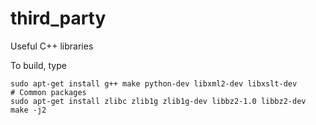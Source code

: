 # third_party
Useful C++ libraries

To build, type

```
sudo apt-get install g++ make python-dev libxml2-dev libxslt-dev
# Common packages
sudo apt-get install zlibc zlib1g zlib1g-dev libbz2-1.0 libbz2-dev
make -j2
```
